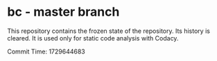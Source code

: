 # bc - master branch

This repository contains the frozen state of the repository.
Its history is cleared. It is used only for static code
analysis with Codacy.

Commit Time: 1729644683